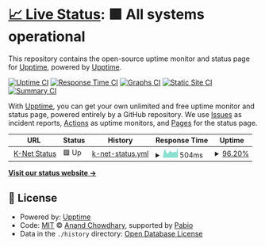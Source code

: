 # [📈 Live Status](https://upptime.k-net.dk): <!--live status--> **🟩 All systems operational**

This repository contains the open-source uptime monitor and status page for [Upptime](https://upptime.js.org), powered by [Upptime](https://github.com/upptime/upptime).

[![Uptime CI](https://github.com/knetsystem/upptime/workflows/Uptime%20CI/badge.svg)](https://github.com/knetsystem/upptime/actions?query=workflow%3A%22Uptime+CI%22)
[![Response Time CI](https://github.com/knetsystem/upptime/workflows/Response%20Time%20CI/badge.svg)](https://github.com/knetsystem/upptime/actions?query=workflow%3A%22Response+Time+CI%22)
[![Graphs CI](https://github.com/knetsystem/upptime/workflows/Graphs%20CI/badge.svg)](https://github.com/knetsystem/upptime/actions?query=workflow%3A%22Graphs+CI%22)
[![Static Site CI](https://github.com/knetsystem/upptime/workflows/Static%20Site%20CI/badge.svg)](https://github.com/knetsystem/upptime/actions?query=workflow%3A%22Static+Site+CI%22)
[![Summary CI](https://github.com/knetsystem/upptime/workflows/Summary%20CI/badge.svg)](https://github.com/knetsystem/upptime/actions?query=workflow%3A%22Summary+CI%22)

With [Upptime](https://upptime.js.org), you can get your own unlimited and free uptime monitor and status page, powered entirely by a GitHub repository. We use [Issues](https://github.com/upptime/upptime/issues) as incident reports, [Actions](https://github.com/knetsystem/upptime/actions) as uptime monitors, and [Pages](https://upptime.k-net.dk) for the status page.

<!--start: status pages-->
<!-- This summary is generated by Upptime (https://github.com/upptime/upptime) -->
<!-- Do not edit this manually, your changes will be overwritten -->
<!-- prettier-ignore -->
| URL | Status | History | Response Time | Uptime |
| --- | ------ | ------- | ------------- | ------ |
| <img alt="" src="https://icons.duckduckgo.com/ip3/status.k-net.dk.ico" height="13"> [K-Net Status](https://status.k-net.dk/status/text/) | 🟩 Up | [k-net-status.yml](https://github.com/knetsystem/upptime/commits/HEAD/history/k-net-status.yml) | <details><summary><img alt="Response time graph" src="./graphs/k-net-status/response-time-week.png" height="20"> 504ms</summary><br><a href="https://upptime.k-net.dk/history/k-net-status"><img alt="Response time 580" src="https://img.shields.io/endpoint?url=https%3A%2F%2Fraw.githubusercontent.com%2Fknetsystem%2Fupptime%2FHEAD%2Fapi%2Fk-net-status%2Fresponse-time.json"></a><br><a href="https://upptime.k-net.dk/history/k-net-status"><img alt="24-hour response time 799" src="https://img.shields.io/endpoint?url=https%3A%2F%2Fraw.githubusercontent.com%2Fknetsystem%2Fupptime%2FHEAD%2Fapi%2Fk-net-status%2Fresponse-time-day.json"></a><br><a href="https://upptime.k-net.dk/history/k-net-status"><img alt="7-day response time 504" src="https://img.shields.io/endpoint?url=https%3A%2F%2Fraw.githubusercontent.com%2Fknetsystem%2Fupptime%2FHEAD%2Fapi%2Fk-net-status%2Fresponse-time-week.json"></a><br><a href="https://upptime.k-net.dk/history/k-net-status"><img alt="30-day response time 513" src="https://img.shields.io/endpoint?url=https%3A%2F%2Fraw.githubusercontent.com%2Fknetsystem%2Fupptime%2FHEAD%2Fapi%2Fk-net-status%2Fresponse-time-month.json"></a><br><a href="https://upptime.k-net.dk/history/k-net-status"><img alt="1-year response time 580" src="https://img.shields.io/endpoint?url=https%3A%2F%2Fraw.githubusercontent.com%2Fknetsystem%2Fupptime%2FHEAD%2Fapi%2Fk-net-status%2Fresponse-time-year.json"></a></details> | <details><summary><a href="https://upptime.k-net.dk/history/k-net-status">96.20%</a></summary><a href="https://upptime.k-net.dk/history/k-net-status"><img alt="All-time uptime 96.43%" src="https://img.shields.io/endpoint?url=https%3A%2F%2Fraw.githubusercontent.com%2Fknetsystem%2Fupptime%2FHEAD%2Fapi%2Fk-net-status%2Fuptime.json"></a><br><a href="https://upptime.k-net.dk/history/k-net-status"><img alt="24-hour uptime 100.00%" src="https://img.shields.io/endpoint?url=https%3A%2F%2Fraw.githubusercontent.com%2Fknetsystem%2Fupptime%2FHEAD%2Fapi%2Fk-net-status%2Fuptime-day.json"></a><br><a href="https://upptime.k-net.dk/history/k-net-status"><img alt="7-day uptime 96.20%" src="https://img.shields.io/endpoint?url=https%3A%2F%2Fraw.githubusercontent.com%2Fknetsystem%2Fupptime%2FHEAD%2Fapi%2Fk-net-status%2Fuptime-week.json"></a><br><a href="https://upptime.k-net.dk/history/k-net-status"><img alt="30-day uptime 99.03%" src="https://img.shields.io/endpoint?url=https%3A%2F%2Fraw.githubusercontent.com%2Fknetsystem%2Fupptime%2FHEAD%2Fapi%2Fk-net-status%2Fuptime-month.json"></a><br><a href="https://upptime.k-net.dk/history/k-net-status"><img alt="1-year uptime 96.43%" src="https://img.shields.io/endpoint?url=https%3A%2F%2Fraw.githubusercontent.com%2Fknetsystem%2Fupptime%2FHEAD%2Fapi%2Fk-net-status%2Fuptime-year.json"></a></details>

<!--end: status pages-->

[**Visit our status website →**](https://upptime.k-net.dk)

## 📄 License

- Powered by: [Upptime](https://github.com/upptime/upptime)
- Code: [MIT](./LICENSE) © [Anand Chowdhary](https://anandchowdhary.com), supported by [Pabio](https://pabio.com)
- Data in the `./history` directory: [Open Database License](https://opendatacommons.org/licenses/odbl/1-0/)
